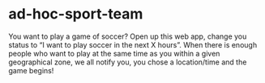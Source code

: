 # ad-hoc-sport-team
You want to play a game of soccer? Open up this web app, change you status to “I want to play soccer in the next X hours”. When there is enough people who want to play at the same time as you within a given geographical zone, we all notify you, you chose a location/time and the game begins!
